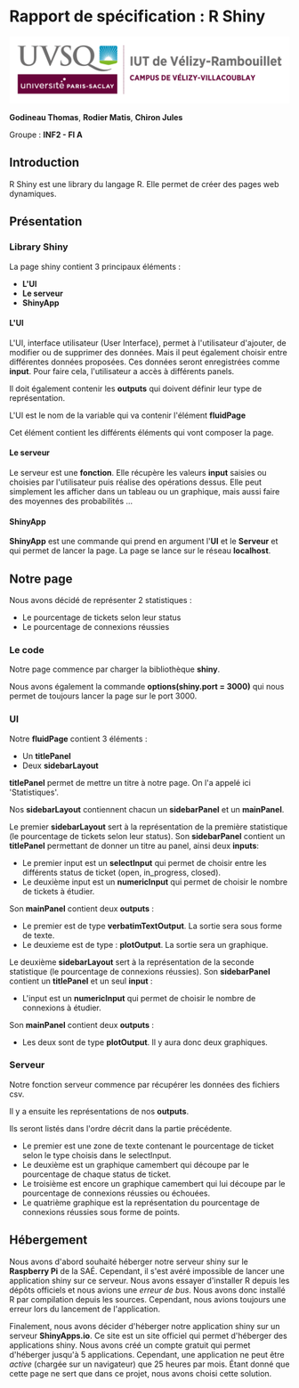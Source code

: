 # Rapport de spécification : R Shiny

![logo*uvsq](../annexes/logo_uvsq.png)

**Godineau Thomas**, **Rodier Matis**, **Chiron Jules**

Groupe : **INF2 - FI A**

## Introduction

R Shiny est une library du langage R. Elle permet de créer des pages web dynamiques.

## Présentation

### Library Shiny

La page shiny contient 3 principaux éléments :

- **L'UI**
- **Le serveur**
- **ShinyApp**

#### L'UI

L'UI, interface utilisateur (User Interface), permet à l'utilisateur d'ajouter, de modifier ou de supprimer des données. Mais il peut également choisir entre différentes données proposées. Ces données seront enregistrées comme **input**. Pour faire cela, l'utilisateur a accès à différents panels.

Il doit également contenir les **outputs** qui doivent définir leur type de représentation.

L'UI est le nom de la variable qui va contenir l'élément **fluidPage**

Cet élément contient les différents éléments qui vont composer la page.

#### Le serveur

Le serveur est une **fonction**. Elle récupère les valeurs **input** saisies ou choisies par l'utilisateur puis réalise des opérations dessus. Elle peut simplement les afficher dans un tableau ou un graphique, mais aussi faire des moyennes des probabilités ...

#### ShinyApp

**ShinyApp** est une commande qui prend en argument l'**UI** et le **Serveur** et qui permet de lancer la page. La page se lance sur le réseau **localhost**.

## Notre page

Nous avons décidé de représenter 2 statistiques :

- Le pourcentage de tickets selon leur status
- Le pourcentage de connexions réussies

### Le code

Notre page commence par charger la bibliothèque **shiny**.

Nous avons également la commande **options(shiny.port = 3000)** qui nous permet de toujours lancer la page sur le port 3000.

### UI

Notre **fluidPage** contient 3 éléments :

- Un **titlePanel**
- Deux **sidebarLayout**

**titlePanel** permet de mettre un titre à notre page. On l'a appelé ici 'Statistiques'.

Nos **sidebarLayout** contiennent chacun un **sidebarPanel** et un **mainPanel**.

Le premier **sidebarLayout** sert à la représentation de la première statistique (le pourcentage de tickets selon leur status). Son **sidebarPanel** contient un **titlePanel** permettant de donner un titre au panel, ainsi deux **inputs**:

- Le premier input est un **selectInput** qui permet de choisir entre les différents status de ticket (open, in_progress, closed).
- Le deuxième input est un **numericInput** qui permet de choisir le nombre de tickets à étudier.
  
Son **mainPanel** contient deux **outputs** :

- Le premier est de type **verbatimTextOutput**. La sortie sera sous forme de texte.
- Le deuxieme est de type : **plotOutput**. La sortie sera un graphique.

Le deuxième **sidebarLayout** sert à la représentation de la seconde statistique (le pourcentage de connexions réussies). Son **sidebarPanel** contient un **titlePanel** et un seul **input** :

- L'input est un **numericInput**  qui permet de choisir le nombre de connexions à étudier.

Son **mainPanel** contient deux **outputs** :

- Les deux sont de type **plotOutput**. Il y aura donc deux graphiques.

### Serveur

Notre fonction serveur commence par récupérer les données des fichiers csv.

Il y a ensuite les représentations de nos **outputs**.

Ils seront listés dans l'ordre décrit dans la partie précédente.

- Le premier est une zone de texte contenant le pourcentage de ticket selon le type choisis dans le selectInput.
- Le deuxième est un graphique camembert qui découpe par le pourcentage de chaque status de ticket.
- Le troisième est encore un graphique camembert qui lui découpe par le pourcentage de connexions réussies ou échouées.
- Le quatrième graphique est la représentation du pourcentage de connexions réussies sous forme de points.

## Hébergement

Nous avons d'abord souhaité héberger notre serveur shiny sur le **Raspberry Pi** de la SAÉ. Cependant, il s'est avéré impossible de lancer une application shiny sur ce serveur.
Nous avons essayer d'installer R depuis les dépôts officiels et nous avions une *erreur de bus*. Nous avons donc installé R par compilation depuis les sources. Cependant, nous avions toujours une erreur lors du lancement de l'application.

Finalement, nous avons décider d'héberger notre application shiny sur un serveur **ShinyApps.io**. Ce site est un site officiel qui permet d'héberger des applications shiny. Nous avons créé un compte gratuit qui permet d'héberger jusqu'à 5 applications. Cependant, une application ne peut être *active* (chargée sur un navigateur) que 25 heures par mois. Étant donné que cette page ne sert que dans ce projet, nous avons choisi cette solution.
